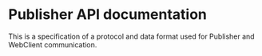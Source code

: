 # Publisher API documentation

This is a specification of a protocol and data format used for Publisher and WebClient communication.